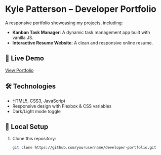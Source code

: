 # Kyle Patterson – Developer Portfolio

A responsive portfolio showcasing my projects, including:
- **Kanban Task Manager**: A dynamic task management app built with vanilla JS.
- **Interactive Resume Website**: A clean and responsive online resume.

## 🚀 Live Demo
[View Portfolio](https://your-netlify-link.netlify.app)

## 🛠️ Technologies
- HTML5, CSS3, JavaScript
- Responsive design with Flexbox & CSS variables
- Dark/Light mode toggle

## 📂 Local Setup
1. Clone this repository:
   ```bash
   git clone https://github.com/yourusername/developer-portfolio.git
